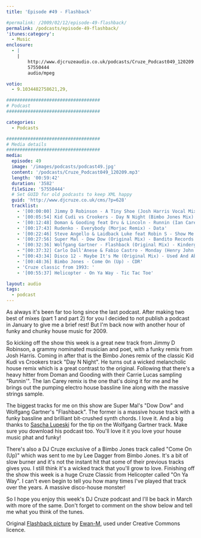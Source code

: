 ```yaml
---
title: 'Episode #49 - Flashback'

#permalink: /2009/02/12/episode-49-flashback/
permalink: /podcasts/episode-49-flashback/
'itunes:category':
  - Music
enclosure:
  - |
    |
        http://www.djcruzeaudio.co.uk/podcasts/Cruze_Podcast049_120209.mp3
        57550444
        audio/mpeg

votio:
  - 9.1034482758621,29,

###################################
# Podcast
###################################

categories:
  - Podcasts

###################################
# Media details
###################################
media:
  episode: 49
  image: '/images/podcasts/podcast49.jpg'
  content: '/podcasts/Cruze_Podcast049_120209.mp3'
  length: '00:59:42'
  duration: '3582'
  fileSize: '57550444'
  # Set GUID for old podcasts to keep XML happy
  guid: 'http://www.djcruze.co.uk/cms/?p=628'
  tracklist:
    - '[00:00:00] Jimmy D Robinson - A Tiny Shoe (Josh Harris Vocal Mix) - J Music Group'
    - '[00:05:54] Kid Cudi vs Crookers - Day N Night (Bimbo Jones Mix) - Fools Gold'
    - '[00:12:48] Doman & Gooding feat Dru & Lincoln - Runnin (Ian Carey Remix) - Positiva'
    - '[00:17:43] Rudenko - Everybody (Morjac Remix) - Data'
    - '[00:22:46] Steve Angello & Laidback Luke feat Robin S - Show Me Love (AC Slater Vocal Mix) - Data'
    - '[00:27:56] Super Mal - Dow Dow (Original Mix) - Bandito Records'
    - '[00:32:36] Wolfgang Gartner - Flashback (Original Mix) - Kindergarten'
    - "[00:37:32] Carlo Dall'Anese & Fabio Castro - Monday (Henry John Morgan Remix) - Oxyd"
    - "[00:43:34] Disco 12 - Maybe It's Me (Original Mix) - Used And Abused"
    - '[00:48:36] Bimbo Jones - Come On (Up) - CDR'
    - 'Cruze classic from 1993: '
    - '[00:55:37] Helicopter - On Ya Way - Tic Tac Toe'

layout: audio
tags:
  - podcast
---
```


As always it's been far too long since the last podcast. After making two best of mixes (part 1 and part 2) for you I decided to not publish a podcast in January to give me a brief rest! But I'm back now with another hour of funky and chunky house music for 2009.

So kicking off the show this week is a great new track from Jimmy D Robinson, a grammy nominated musician and poet, with a funky remix from Josh Harris. Coming in after that is the Bimbo Jones remix of the classic Kid Kudi vs Crookers track "Day N Night". He turns out a wicked melancholic house remix which is a great contrast to the original. Following that there's a heavy hitter from Doman and Gooding with their Carrie Lucas sampling "Runnin'". The Ian Carey remix is the one that's doing it for me and he brings out the pumping electro house bassline line along with the massive strings sample.

The biggest tracks for me on this show are Super Mal's "Dow Dow" and Wolfgang Gartner's "Flashback". The former is a massive house track with a funky bassline and brilliant bit-crushed synth chords. I love it. And a big thanks to [Sascha Lupeski][2] for the tip on the Wolfgang Gartner track. Make sure you download his podcast too. You'll love it it you love your house music phat and funky!

There's also a DJ Cruze exclusive of a Bimbo Jones track called "Come On (Up)" which was sent to me by Lee Dagger from Bimbo Jones. It's a bit of slow burner and it's not the instant hit that some of their previous tracks gives you. I still think it's a wicked track that you'll grow to love. Finishing off the show this week is a huge Cruze Classic from Helicopter called "On Ya Way". I can't even begin to tell you how many times I've played that track over the years. A massive disco-house monster!

So I hope you enjoy this week's DJ Cruze podcast and I'll be back in March with more of the same. Don't forget to comment on the show below and tell me what you think of the tunes.

Original [Flashback picture][5] by [Ewan-M][6], used under Creative Commons licence.

[1]: http://www.djcruze.co.uk/cms/wp-content/uploads/2009/02/podcast49.jpg
[2]: http://www.saschalupeski.com/
[3]: http://www.djcruze.co.uk/cms/wp-content/DownloadButton.gif
[4]: http://www.djcruzeaudio.co.uk/podcasts/Cruze_Podcast049_120209.mp3
[5]: http://www.flickr.com/photos/55935853@N00/2432815403/
[6]: http://www.flickr.com/photos/55935853@N00/
